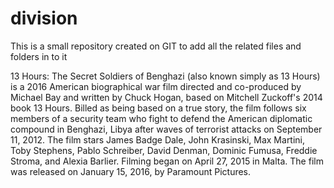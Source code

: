 # division
This is a small repository created on GIT to add all the related files and folders in to it


13 Hours: The Secret Soldiers of Benghazi (also known simply as 13 Hours) is a 2016 American biographical war film directed and co-produced by Michael Bay and written by Chuck Hogan, based on Mitchell Zuckoff's 2014 book 13 Hours. Billed as being based on a true story, the film follows six members of a security team who fight to defend the American diplomatic compound in Benghazi, Libya after waves of terrorist attacks on September 11, 2012. The film stars James Badge Dale, John Krasinski, Max Martini, Toby Stephens, Pablo Schreiber, David Denman, Dominic Fumusa, Freddie Stroma, and Alexia Barlier. Filming began on April 27, 2015 in Malta. The film was released on January 15, 2016, by Paramount Pictures.
